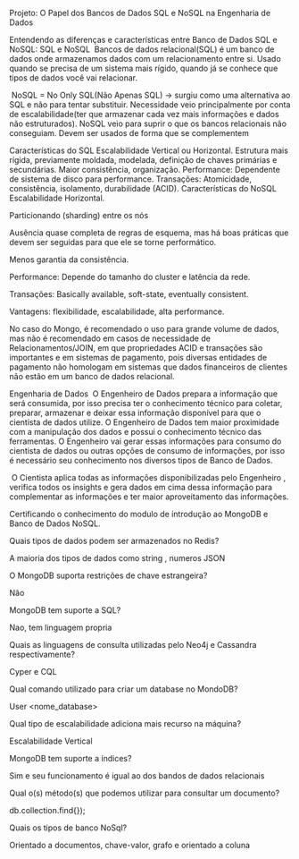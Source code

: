 Projeto: 
O Papel dos Bancos de Dados SQL e NoSQL na Engenharia de Dados

Entendendo as diferenças e características entre Banco de Dados SQL e NoSQL:
SQL e NoSQL
​ Bancos de dados relacional(SQL) é um banco de dados onde armazenamos dados com um relacionamento entre si. Usado quando se precisa de um sistema mais rígido, quando já se conhece que tipos de dados você vai relacionar.

​ NoSQL = No Only SQL(Não Apenas SQL) → surgiu como uma alternativa ao SQL e não para tentar substituir. Necessidade veio principalmente por conta de escalabilidade(ter que armazenar cada vez mais informações e dados não estruturados). NoSQL veio para suprir o que os bancos relacionais não conseguiam. Devem ser usados de forma que se complementem

Características do SQL
Escalabilidade Vertical ou Horizontal.
Estrutura mais rígida, previamente moldada, modelada, definição de chaves primárias e secundárias.
Maior consistência, organização.
Performance: Dependente de sistema de disco para performance.
Transações: Atomicidade, consistência, isolamento, durabilidade (ACID).
Características do NoSQL
Escalabilidade Horizontal.

Particionando (sharding) entre os nós

Ausência quase completa de regras de esquema, mas há boas práticas que devem ser seguidas para que ele se torne performático.

Menos garantia da consistência.

Performance: Depende do tamanho do cluster e latência da rede.

Transações: Basically available, soft-state, eventually consistent.

Vantagens: flexibilidade, escalabilidade, alta performance.

No caso do Mongo, é recomendado o uso para grande volume de dados, mas não é recomendado em casos de necessidade de Relacionamentos/JOIN, em que propriedades ACID e transações são importantes e em sistemas de pagamento, pois diversas entidades de pagamento não homologam em sistemas que dados financeiros de clientes não estão em um banco de dados relacional.

Engenharia de Dados
​ O Engenheiro de Dados prepara a informação que será consumida, por isso precisa ter o conhecimento técnico para coletar, preparar, armazenar e deixar essa informação disponível para que o cientista de dados utilize.​ O Engenheiro de Dados tem maior proximidade com a manipulação dos dados e possui o conhecimento técnico das ferramentas.​ O Engenheiro vai gerar essas informações para consumo do cientista de dados ou outras opções de consumo de informações, por isso é necessário seu conhecimento nos diversos tipos de Banco de Dados.

​ O Cientista aplica todas as informações disponibilizadas pelo Engenheiro , verifica todos os insights e gera dados em cima dessa informação para complementar as informações e ter maior aproveitamento das informações.

Certificando o conhecimento do modulo de introdução ao MongoDB e Banco de Dados NoSQL.

Quais tipos de dados podem ser armazenados no Redis? 

A maioria dos tipos de dados como string , numeros JSON

O MongoDB suporta restrições de chave estrangeira? 

Não

MongoDB tem suporte a SQL? 

Nao, tem linguagem propria

Quais as linguagens de consulta utilizadas pelo Neo4j e Cassandra respectivamente?

Cyper e CQL

Qual comando utilizado para criar um database no MondoDB?

User <nome_database>

Qual tipo de escalabilidade adiciona mais recurso na máquina? 

Escalabilidade Vertical

MongoDB tem suporte a índices? 

Sim e seu funcionamento é igual ao dos bandos de dados relacionais

Qual o(s) método(s) que podemos utilizar para consultar um documento?

db.collection.find{});

Quais os tipos de banco NoSql? 

Orientado a documentos, chave-valor, grafo e orientado a coluna
